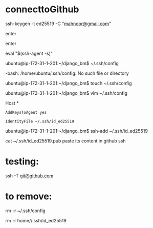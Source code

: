 # connecttoGithub
ssh-keygen -t ed25519 -C "mahnoor@gmail.com"

enter 

enter

eval "$(ssh-agent -s)"

ubuntu@ip-172-31-1-201:~/django_bm$ ~/.ssh/config

-bash: /home/ubuntu/.ssh/config: No such file or directory

ubuntu@ip-172-31-1-201:~/django_bm$ touch ~/.ssh/config

ubuntu@ip-172-31-1-201:~/django_bm$ vim ~/.ssh/config




Host *

    AddKeysToAgent yes
    
    IdentityFile ~/.ssh/id_ed25519


ubuntu@ip-172-31-1-201:~/django_bm$ ssh-add ~/.ssh/id_ed25519

 cat ~/.ssh/id_ed25519.pub
paste its content in github ssh

# testing:
ssh -T git@github.com

# to remove:
rm -r ~/.ssh/config

rm -r home/<user>/.ssh/id_ed25519
